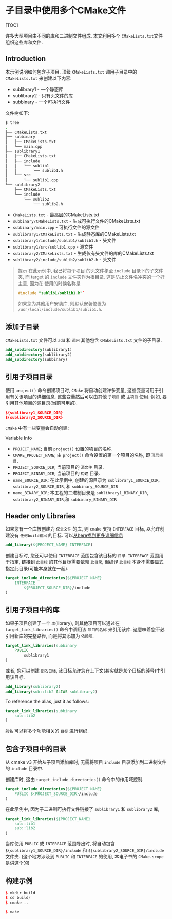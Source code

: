 # 子目录中使用多个CMake文件

[TOC]

许多大型项目由不同的库和二进制文件组成. 本文利用多个 `CMakeLists.txt`文件组织这些库和文件.

## Introduction

本示例说明如何包含子项目.
顶级 `CMakeLists.txt` 调用子目录中的 `CMakeLists.txt` 来创建以下内容:

+ sublibrary1 - 一个静态库
+ sublibrary2 - 只有头文件的库
+ subbinary - 一个可执行文件

文件树如下:

```bash
$ tree
.
├── CMakeLists.txt
├── subbinary
│   ├── CMakeLists.txt
│   └── main.cpp
├── sublibrary1
│   ├── CMakeLists.txt
│   ├── include
│   │   └── sublib1
│   │       └── sublib1.h
│   └── src
│       └── sublib1.cpp
└── sublibrary2
    ├── CMakeLists.txt
    └── include
        └── sublib2
            └── sublib2.h
```

+ `CMakeLists.txt` - 最高层的CMakeLists.txt
+ `subbinary/CMakeLists.txt` - 生成可执行文件的CMakeLists.txt
+ `subbinary/main.cpp` - 可执行文件的源文件
+ `sublibrary1/CMakeLists.txt` - 生成静态库的CMakeLists.txt
+ `sublibrary1/include/sublib1/sublib1.h` - 头文件
+ `sublibrary1/src/sublib1.cpp` - 源文件
+ `sublibrary2/CMakeLists.txt` - 生成仅有头文件的库的CMakeLists.txt
+ `sublibrary2/include/sublib2/sublib2.h` - 头文件

>提示
>在此示例中, 我已将每个项目 的头文件移至 `include` 目录下的子文件夹,
>而 target 的 `include` 文件夹作为根目录.
>这是防止文件名冲突的一个好主意, 因为在 使用的时候名称是
>
>```cpp
>#include "sublib1/sublib1.h"`
>```
>
>如果您为其他用户安装库, 则默认安装位置为 `/usr/local/include/sublib1/sublib1.h`.

## 添加子目录

`CMakeLists.txt` 文件可以 `add` 和 `调用`
其他包含 `CMakeLists.txt` 文件的子目录.

```cmake
add_subdirectory(sublibrary1)
add_subdirectory(sublibrary2)
add_subdirectory(subbinary)
```

## 引用子项目目录

使用 `project()` 命令创建项目时, `CMake` 将自动创建许多变量,
这些变量可用于引用有关该项目的详细信息.
这些变量然后可以由其他 `子项目` 或 `主项目` 使用.
例如, 要引用其他项目的源目录(当前可用的).

```cmake
${sublibrary1_SOURCE_DIR}
${sublibrary2_SOURCE_DIR}
```

`CMake` 中有一些变量会自动创建:

Variable    Info

+ `PROJECT_NAME`;        当前 `project()` 设置的项目的名称.
+ `CMAKE_PROJECT_NAME`;  由 `project()` 命令设置的第一个项目的名称, 即 `顶层项目`.
+ `PROJECT_SOURCE_DIR`;  当前项目的 `源文件` 目录.
+ `PROJECT_BINARY_DIR`;  当前项目的 `构建` 目录.
+ `name_SOURCE_DIR`;     在此示例中, 创建的源目录为 `sublibrary1_SOURCE_DIR`, `sublibrary2_SOURCE_DIR`, 和 `subbinary_SOURCE_DIR`
+ `name_BINARY_DIR`;     本工程的二进制目录是 `sublibrary1_BINARY_DIR`, `sublibrary2_BINARY_DIR`,和 `subbinary_BINARY_DIR`

## Header only Libraries

如果您有一个库被创建为 `仅头文件` 的库, 则 `cmake` 支持 `INTERFACE` 目标,
以允许创建没有 `任何build输出` 的目标.  可以[从here找到更多详细信息](https://cmake.org/cmake/help/v3.4/command/add_library.html#interface-libraries)

```cmake
add_library(${PROJECT_NAME} INTERFACE)
```

创建目标时, 您还可以使用 `INTERFACE` 范围包含该目标的 `目录`.
`INTERFACE` 范围用于指定, 链接到 `此目标` 的其他目标需要依赖 `此目录`,
但编译 `此目标` 本身不需要显式指定此目录(可能本身就在一起).

```cmake
target_include_directories(${PROJECT_NAME}
    INTERFACE
        ${PROJECT_SOURCE_DIR}/include
)
```

## 引用子项目中的库

如果子项目创建了一个 `库`(library),
则其他项目可以通过在 `target_link_libraries()` 命令中调用该 `项目的名称` 来引用该库.
这意味着您不必引用新库的完整路径, 而是将其添加为 `依赖项`.

```cmake
target_link_libraries(subbinary
    PUBLIC
        sublibrary1
)
```

或者, 您可以创建 `别名目标`, 该目标允许您在上下文(其实就是某个目标的绰号)中引用该目标.

```cmake
add_library(sublibrary2)
add_library(sub::lib2 ALIAS sublibrary2)
```

To reference the alias, just it as follows:

```cmake
target_link_libraries(subbinary
    sub::lib2
)
```

`别名` 可以将多个功能相关的 `目标` 进行组织.

## 包含子项目中的目录

从 cmake v3 开始从子项目添加库时, 无需将项目 `include` 目录添加到二进制文件的 `include` 目录中.

创建库时, 这由 `target_include_directories()` 命令中的作用域控制.

```cmake
target_include_directories(${PROJECT_NAME}
    PUBLIC ${PROJECT_SOURCE_DIR}/include
)
```

在此示例中, 因为子二进制可执行文件链接了 `sublibrary1` 和 `sublibrary2` 库,

```cmake
target_link_libraries(${PROJECT_NAME}
    sub::lib1
    sub::lib2
)
```

当库使用 `PUBLIC` 或 `INTERFACE` 范围导出时,
将自动包含 `${sublibrary1_SOURCE_DIR}/include` 和 `${sublibrary2_SOURCE_DIR}/include` 文件夹.
(这个地方涉及到 `PUBLIC` 和 `INTERFACE` 的使用, 本电子书的 `CMake-scope` 是讲这个的)

## 构建示例

```cpp
$ mkdir build
$ cd build/
$ cmake ..

$ make
```
